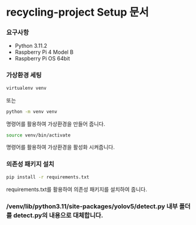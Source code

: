 # recycling-project Setup 문서

### 요구사항
* Python 3.11.2
* Raspberry Pi 4 Model B
* Raspberry Pi OS 64bit

### 가상환경 세팅
```bash
virtualenv venv
```
또는
```bash
python -m venv venv
```
명령어를 활용하여 가상환경을 만들어 줍니다.

```bash
source venv/bin/activate
```
명령어를 활용하여 가상환경을 활성화 시켜줍니다.

### 의존성 패키지 설치
```bash
pip install -r requirements.txt
```
requirements.txt를 활용하여 의존성 패키지를 설치하여 줍니다.

### /venv/lib/python3.11/site-packages/yolov5/detect.py 내부 폴더를 detect.py의 내용으로 대체합니다.
